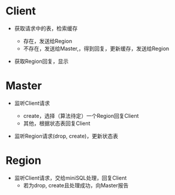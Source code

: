 # Client

+ 获取请求中的表，检索缓存
  + 存在，发送给Region
  + 不存在，发送给Master,，得到回复，更新缓存，发送给Region

+ 获取Region回复，显示

# Master

+ 监听Client请求
  + create，选择（算法待定）一个Region回复Client
  + 其他，根据状态表回复Client

+ 监听Region请求(drop, create)，更新状态表

# Region

+ 监听Client请求，交给miniSQL处理，回复Client
  - 若为drop, create且处理成功，向Master报告